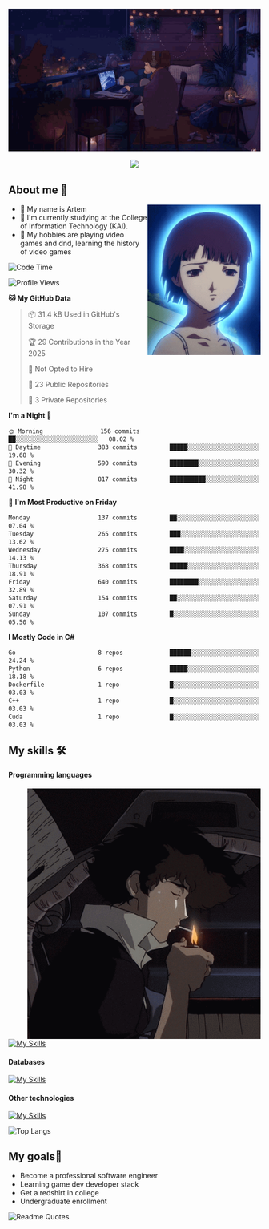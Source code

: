 <div align="center">
  <p>
    <img src="assets/lo-fi.gif">
  </p>
  <p>
    <img src="https://readme-typing-svg.herokuapp.com?color=%2336BCF7&lines=Welcome-to-my-profile&center=true&width=380&height=50&duration=4000&pause=1000">
  </p>
</div>

<div>
  <h2>About me 🚀</h2>
   <div align="center">
    <img src="assets/lain2.gif" align="right" height="300px">
  </div>
  <ul>
    <li>👨 My name is Artem</li>
    <li>🌱 I'm currently studying at the College of Information Technology (KAI).</li>
    <li>👾 My hobbies are playing video games and dnd, learning the history of video games </li>
  </ul>
</div>


<!--START_SECTION:waka-->
![Code Time](http://img.shields.io/badge/Code%20Time-238%20hrs%2017%20mins-blue)

![Profile Views](http://img.shields.io/badge/Profile%20Views-0-blue)

**🐱 My GitHub Data** 

> 📦 31.4 kB Used in GitHub's Storage 
 > 
> 🏆 29 Contributions in the Year 2025
 > 
> 🚫 Not Opted to Hire
 > 
> 📜 23 Public Repositories 
 > 
> 🔑 3 Private Repositories 
 > 
**I'm a Night 🦉** 

```text
🌞 Morning                156 commits         ██░░░░░░░░░░░░░░░░░░░░░░░   08.02 % 
🌆 Daytime                383 commits         █████░░░░░░░░░░░░░░░░░░░░   19.68 % 
🌃 Evening                590 commits         ████████░░░░░░░░░░░░░░░░░   30.32 % 
🌙 Night                  817 commits         ██████████░░░░░░░░░░░░░░░   41.98 % 
```
📅 **I'm Most Productive on Friday** 

```text
Monday                   137 commits         ██░░░░░░░░░░░░░░░░░░░░░░░   07.04 % 
Tuesday                  265 commits         ███░░░░░░░░░░░░░░░░░░░░░░   13.62 % 
Wednesday                275 commits         ████░░░░░░░░░░░░░░░░░░░░░   14.13 % 
Thursday                 368 commits         █████░░░░░░░░░░░░░░░░░░░░   18.91 % 
Friday                   640 commits         ████████░░░░░░░░░░░░░░░░░   32.89 % 
Saturday                 154 commits         ██░░░░░░░░░░░░░░░░░░░░░░░   07.91 % 
Sunday                   107 commits         █░░░░░░░░░░░░░░░░░░░░░░░░   05.50 % 
```


**I Mostly Code in C#** 

```text
Go                       8 repos             ██████░░░░░░░░░░░░░░░░░░░   24.24 % 
Python                   6 repos             █████░░░░░░░░░░░░░░░░░░░░   18.18 % 
Dockerfile               1 repo              █░░░░░░░░░░░░░░░░░░░░░░░░   03.03 % 
C++                      1 repo              █░░░░░░░░░░░░░░░░░░░░░░░░   03.03 % 
Cuda                     1 repo              █░░░░░░░░░░░░░░░░░░░░░░░░   03.03 % 
```




<!--END_SECTION:waka-->

## My skills 🛠️
#### Programming languages
<div align="center">
  <img src="assets/bebop_smoke.gif" align="right" height="500px">
</div>


[![My Skills](https://skillicons.dev/icons?i=go,cs,python)](https://skillicons.dev)
#### Databases
[![My Skills](https://skillicons.dev/icons?i=mysql,mongodb,postgres)](https://skillicons.dev)
#### Other technologies
[![My Skills](https://skillicons.dev/icons?i=unity,docker,git,wasm,githubactions,kafka)](https://skillicons.dev)

![Top Langs](https://github-readme-stats.vercel.app/api/top-langs/?username=nifle3&layout=compact&theme=nord)


## My goals🚀
- Become a professional software engineer
- Learning game dev developer stack
- Get a redshirt in college
- Undergraduate enrollment

![Readme Quotes](https://quotes-github-readme.vercel.app/api?type=horizontal&theme=nord) 
